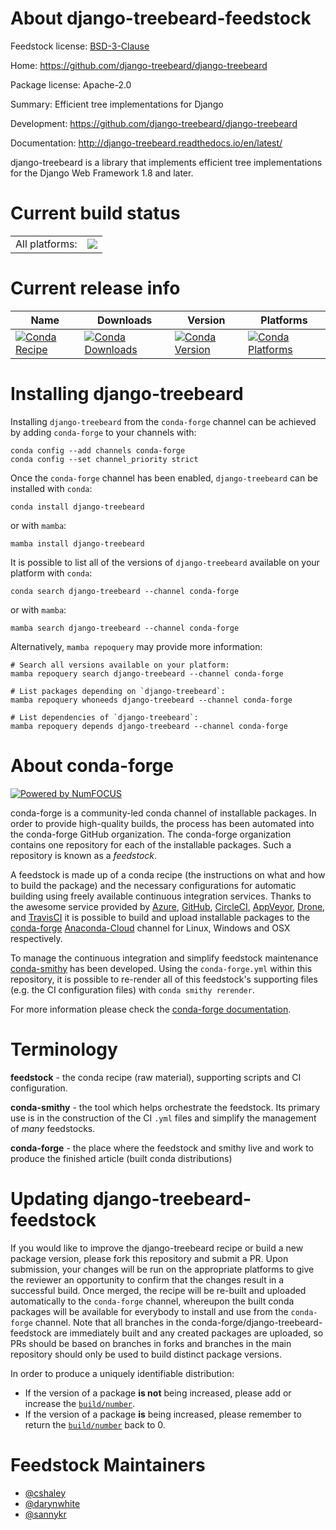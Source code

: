 About django-treebeard-feedstock
================================

Feedstock license: [BSD-3-Clause](https://github.com/conda-forge/django-treebeard-feedstock/blob/main/LICENSE.txt)

Home: https://github.com/django-treebeard/django-treebeard

Package license: Apache-2.0

Summary: Efficient tree implementations for Django

Development: https://github.com/django-treebeard/django-treebeard

Documentation: http://django-treebeard.readthedocs.io/en/latest/

django-treebeard is a library that implements efficient
tree implementations for the Django Web Framework 1.8 and later.


Current build status
====================


<table><tr><td>All platforms:</td>
    <td>
      <a href="https://dev.azure.com/conda-forge/feedstock-builds/_build/latest?definitionId=3861&branchName=main">
        <img src="https://dev.azure.com/conda-forge/feedstock-builds/_apis/build/status/django-treebeard-feedstock?branchName=main">
      </a>
    </td>
  </tr>
</table>

Current release info
====================

| Name | Downloads | Version | Platforms |
| --- | --- | --- | --- |
| [![Conda Recipe](https://img.shields.io/badge/recipe-django--treebeard-green.svg)](https://anaconda.org/conda-forge/django-treebeard) | [![Conda Downloads](https://img.shields.io/conda/dn/conda-forge/django-treebeard.svg)](https://anaconda.org/conda-forge/django-treebeard) | [![Conda Version](https://img.shields.io/conda/vn/conda-forge/django-treebeard.svg)](https://anaconda.org/conda-forge/django-treebeard) | [![Conda Platforms](https://img.shields.io/conda/pn/conda-forge/django-treebeard.svg)](https://anaconda.org/conda-forge/django-treebeard) |

Installing django-treebeard
===========================

Installing `django-treebeard` from the `conda-forge` channel can be achieved by adding `conda-forge` to your channels with:

```
conda config --add channels conda-forge
conda config --set channel_priority strict
```

Once the `conda-forge` channel has been enabled, `django-treebeard` can be installed with `conda`:

```
conda install django-treebeard
```

or with `mamba`:

```
mamba install django-treebeard
```

It is possible to list all of the versions of `django-treebeard` available on your platform with `conda`:

```
conda search django-treebeard --channel conda-forge
```

or with `mamba`:

```
mamba search django-treebeard --channel conda-forge
```

Alternatively, `mamba repoquery` may provide more information:

```
# Search all versions available on your platform:
mamba repoquery search django-treebeard --channel conda-forge

# List packages depending on `django-treebeard`:
mamba repoquery whoneeds django-treebeard --channel conda-forge

# List dependencies of `django-treebeard`:
mamba repoquery depends django-treebeard --channel conda-forge
```


About conda-forge
=================

[![Powered by
NumFOCUS](https://img.shields.io/badge/powered%20by-NumFOCUS-orange.svg?style=flat&colorA=E1523D&colorB=007D8A)](https://numfocus.org)

conda-forge is a community-led conda channel of installable packages.
In order to provide high-quality builds, the process has been automated into the
conda-forge GitHub organization. The conda-forge organization contains one repository
for each of the installable packages. Such a repository is known as a *feedstock*.

A feedstock is made up of a conda recipe (the instructions on what and how to build
the package) and the necessary configurations for automatic building using freely
available continuous integration services. Thanks to the awesome service provided by
[Azure](https://azure.microsoft.com/en-us/services/devops/), [GitHub](https://github.com/),
[CircleCI](https://circleci.com/), [AppVeyor](https://www.appveyor.com/),
[Drone](https://cloud.drone.io/welcome), and [TravisCI](https://travis-ci.com/)
it is possible to build and upload installable packages to the
[conda-forge](https://anaconda.org/conda-forge) [Anaconda-Cloud](https://anaconda.org/)
channel for Linux, Windows and OSX respectively.

To manage the continuous integration and simplify feedstock maintenance
[conda-smithy](https://github.com/conda-forge/conda-smithy) has been developed.
Using the ``conda-forge.yml`` within this repository, it is possible to re-render all of
this feedstock's supporting files (e.g. the CI configuration files) with ``conda smithy rerender``.

For more information please check the [conda-forge documentation](https://conda-forge.org/docs/).

Terminology
===========

**feedstock** - the conda recipe (raw material), supporting scripts and CI configuration.

**conda-smithy** - the tool which helps orchestrate the feedstock.
                   Its primary use is in the construction of the CI ``.yml`` files
                   and simplify the management of *many* feedstocks.

**conda-forge** - the place where the feedstock and smithy live and work to
                  produce the finished article (built conda distributions)


Updating django-treebeard-feedstock
===================================

If you would like to improve the django-treebeard recipe or build a new
package version, please fork this repository and submit a PR. Upon submission,
your changes will be run on the appropriate platforms to give the reviewer an
opportunity to confirm that the changes result in a successful build. Once
merged, the recipe will be re-built and uploaded automatically to the
`conda-forge` channel, whereupon the built conda packages will be available for
everybody to install and use from the `conda-forge` channel.
Note that all branches in the conda-forge/django-treebeard-feedstock are
immediately built and any created packages are uploaded, so PRs should be based
on branches in forks and branches in the main repository should only be used to
build distinct package versions.

In order to produce a uniquely identifiable distribution:
 * If the version of a package **is not** being increased, please add or increase
   the [``build/number``](https://docs.conda.io/projects/conda-build/en/latest/resources/define-metadata.html#build-number-and-string).
 * If the version of a package **is** being increased, please remember to return
   the [``build/number``](https://docs.conda.io/projects/conda-build/en/latest/resources/define-metadata.html#build-number-and-string)
   back to 0.

Feedstock Maintainers
=====================

* [@cshaley](https://github.com/cshaley/)
* [@darynwhite](https://github.com/darynwhite/)
* [@sannykr](https://github.com/sannykr/)

